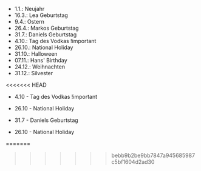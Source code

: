 - 1.1.: Neujahr
- 16.3.: Lea Geburtstag
- 9.4.: Ostern
- 26.4.: Markos Geburtstag
- 31.7.: Daniels Geburtstag
- 4.10.: Tag des Vodkas !important
- 26.10.: National Holiday
- 31.10.: Halloween
- 07.11.: Hans' Birthday
- 24.12.: Weihnachten
- 31.12.: Silvester

<<<<<<< HEAD
- 4.10 - Tag des Vodkas !important

- 26.10 - National Holiday
- 31.7 - Daniels Geburtstag
- 26.10 - National Holiday

=======
>>>>>>> bebb9b2be9bb7847a945685987c5bf1604d2ad30
